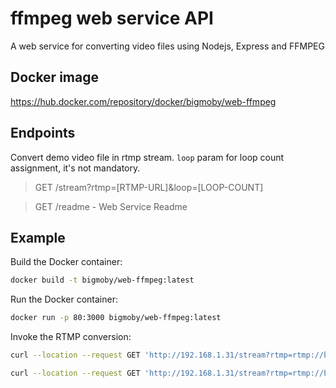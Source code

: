 # ffmpeg web service API

A web service for converting video files using Nodejs, Express and FFMPEG

## Docker image

https://hub.docker.com/repository/docker/bigmoby/web-ffmpeg

## Endpoints

Convert demo video file in rtmp stream. `loop` param for loop count assignment, it's not mandatory.

> GET /stream?rtmp=[RTMP-URL]&loop=[LOOP-COUNT]

> GET /readme - Web Service Readme

## Example

Build the Docker container:
```bash
docker build -t bigmoby/web-ffmpeg:latest 
```

Run the Docker container:
```bash
docker run -p 80:3000 bigmoby/web-ffmpeg:latest 
```

Invoke the RTMP conversion: 

```bash
curl --location --request GET 'http://192.168.1.31/stream?rtmp=rtmp://bc.msmdn.net/event/XXXXXXXXX/YYYYYYYYYYY'
```

```bash
curl --location --request GET 'http://192.168.1.31/stream?rtmp=rtmp://bc.msmdn.net/event/XXXXXXXXX/YYYYYYYYYYY&loop=3'
```